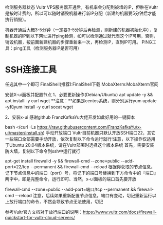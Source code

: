 检测服务器状态
Vultr VPS服务器开通后，有机率会分配到被墙的IP，但胜在Vultr是按时计费的，所以可以随时销毁机器进行新IP分配（新建的机器要5分钟后才能执行销毁）。

机器开通后大概3-5分钟（一定要3-5分钟后再检测，刚新建的机器初始化中），复制机器的IP到以下网址进行ping检测，如可以检测通过就代表这个IP可用，否则，销毁机器，按前面新建机器的步骤重新来一次，再检测IP，直到IP可用。 PING工具：ping工具（检测服务器IP是否可用）

# SSH连接工具
任选其中一个即可
FinalShell(推荐):FinalShell下载
MobaXterm:MobaXterm官网

安装X-ui面板并配置节点
1、必要更新操作(Debian/Ubuntu)
apt update -y && apt install -y curl wget
**注意：**如果是centos系统，则分别运行yum update -y和yum install -y curl socat wget

2、安装x-ui
感谢github FranzKafkaYu大佬开发如此好用的一键脚本

bash <(curl -Ls https://raw.githubusercontent.com/FranzKafkaYu/x-ui/master/install.sh)
手动开放端口
Vultr目前机器只默认开放SSH端口22，其它一些端口全部需要手动开放，依次复制以下命令运行就行!注意，以下操作仅适用于Ubuntu 20.04版本系统，请在Vultr部署时选择这个版本系统
首先，需要安装防火墙，复制以下命令到ssh中运行就行

apt-get install firewalld -y && firewall-cmd --zone=public --add-port=22/tcp --permanent && firewall-cmd --reload
根据你获取的节点信息，记下节点信息中的端口（port）号，将记下的端口号替换到下方命令中的『端口』两字中，即是完整命令，运行即可、当然，x-ui面板的端口首先要开放

firewall-cmd --zone=public --add-port=端口/tcp --permanent && firewall-cmd --reload
注意，后续如果重新配置节点信息，端口有变动，切记重新运行以上放行端口的命令，不然会导致节点无法使用，切记

参考Vultr官方文档对于放行端口的说明：https://www.vultr.com/docs/firewall-quickstart-for-vultr-cloud-servers/
